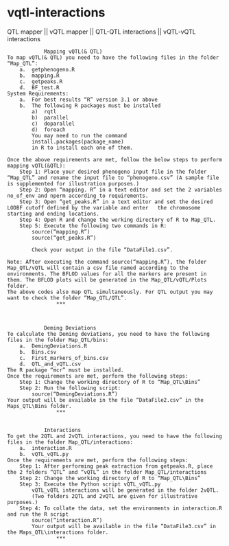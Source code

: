 # vqtl-interactions
  QTL mapper || vQTL mapper || QTL-QTL interactions || vQTL-vQTL interactions
				
				Mapping vQTL(& QTL)
	To map vQTL(& QTL) you need to have the following files in the folder “Map_QTL”:
		a.	getphenogeno.R
		b.	mapping.R
		c.	getpeaks.R
		d.	BF_test.R
	System Requirements: 
		a.	For best results “R” version 3.1 or above
		b.	The following R packages must be installed	
			a)	rqtl
			b)	parallel
			c)	doparallel
			d)	foreach
			You may need to run the command 
			install.packages(package_name) 
			in R to install each one of them.

	Once the above requirements are met, follow the below steps to perform mapping vQTL(&QTL):
		Step 1: Place your desired phenogeno input file in the folder “Map_QTL” and rename the input file to “phenogeno.csv” (A sample file is supplemented for illustration purposes.)
		Step 2: Open “mapping. R” in a text editor and set the 2 variables no_of_env and nperm according to requirements.
		Step 3: Open “get_peaks.R” in a text editor and set the desired LODBF cutoff defined by the variable and enter   the chromosome starting and ending locations. 
		Step 4: Open R and change the working directory of R to Map_QTL.
		Step 5: Execute the following two commands in R:
			source(“mapping.R”)
			source(“get_peaks.R”)

			Check your output in the file “DataFile1.csv”.

	Note: After executing the command source(“mapping.R”), the folder Map_QTL/vQTL will contain a csv file named according to the environments. The BFLOD values for all the markers are present in them. The BFLOD plots will be generated in the Map_QTL/vQTL/Plots folder.
	The above codes also map QTL simultaneously. For QTL output you may want to check the folder “Map_QTL/QTL”. 
					***



				Deming Deviations
	To calculate the Deming deviations, you need to have the following files in the folder Map_QTL/bins:
		a.	DemingDeviations.R
		b.	Bins.csv
		c.	First_markers_of_bins.csv
		d.	QTL_and_vQTL.csv
	The R package “mcr” must be installed. 
	Once the requirements are met, perform the following steps:
		Step 1: Change the working directory of R to “Map_QTL\Bins”
		Step 2: Run the following script:
			source(“DemingDeviations.R”)
	Your output will be available in the file “DataFile2.csv” in the Maps_QTL\Bins folder.
					***


				Interactions
	To get the 2QTL and 2vQTL interactions, you need to have the following files in the folder Map_QTL/interactions:
		a.	interaction.R
		b.	vQTL_vQTL.py 
	Once the requirements are met, perform the following steps:
		Step 1: After performing peak extraction from getpeaks.R, place the 2 folders “QTL” and “vQTL” in the folder Map_QTL/interactions
		Step 2: Change the working directory of R to “Map_QTL\Bins”
		Step 3: Execute the Python script vQTL_vQTL.py
			vQTL_vQTL interactions will be generated in the folder 2vQTL.
			(Two folders 2QTL and 2vQTL are given for illustrative purposes.)
		Step 4: To collate the data, set the environments in interaction.R and run the R script
			source(“interaction.R”)
			Your output will be available in the file “DataFile3.csv” in the Maps_QTL\interactions folder.
					***

